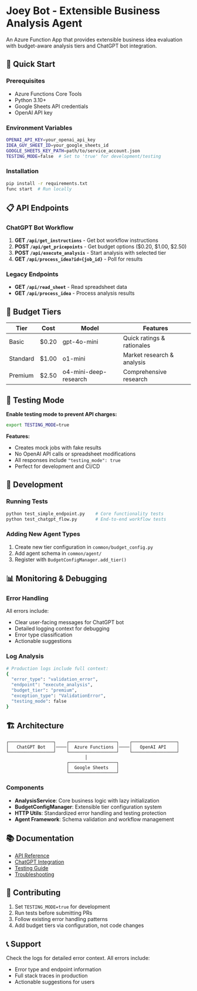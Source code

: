 # Joey Bot - Extensible Business Analysis Agent

An Azure Function App that provides extensible business idea evaluation with budget-aware analysis tiers and ChatGPT bot integration.

## 🚀 Quick Start

### Prerequisites
- Azure Functions Core Tools
- Python 3.10+
- Google Sheets API credentials
- OpenAI API key

### Environment Variables
```bash
OPENAI_API_KEY=your_openai_api_key
IDEA_GUY_SHEET_ID=your_google_sheets_id
GOOGLE_SHEETS_KEY_PATH=path/to/service_account.json
TESTING_MODE=false  # Set to 'true' for development/testing
```

### Installation
```bash
pip install -r requirements.txt
func start  # Run locally
```

## 📋 API Endpoints

### ChatGPT Bot Workflow
1. **GET `/api/get_instructions`** - Get bot workflow instructions
2. **POST `/api/get_pricepoints`** - Get budget options ($0.20, $1.00, $2.50)
3. **POST `/api/execute_analysis`** - Start analysis with selected tier
4. **GET `/api/process_idea?id={job_id}`** - Poll for results

### Legacy Endpoints
- **GET `/api/read_sheet`** - Read spreadsheet data
- **GET `/api/process_idea`** - Process analysis results

## 🎯 Budget Tiers

| Tier | Cost | Model | Features |
|------|------|-------|----------|
| Basic | $0.20 | gpt-4o-mini | Quick ratings & rationales |
| Standard | $1.00 | o1-mini | Market research & analysis |
| Premium | $2.50 | o4-mini-deep-research | Comprehensive research |

## 🧪 Testing Mode

**Enable testing mode to prevent API charges:**
```bash
export TESTING_MODE=true
```

**Features:**
- Creates mock jobs with fake results
- No OpenAI API calls or spreadsheet modifications
- All responses include `"testing_mode": true`
- Perfect for development and CI/CD

## 🔧 Development

### Running Tests
```bash
python test_simple_endpoint.py    # Core functionality tests
python test_chatgpt_flow.py       # End-to-end workflow tests
```

### Adding New Agent Types
1. Create new tier configuration in `common/budget_config.py`
2. Add agent schema in `common/agent/`
3. Register with `BudgetConfigManager.add_tier()`

## 📊 Monitoring & Debugging

### Error Handling
All errors include:
- Clear user-facing messages for ChatGPT bot
- Detailed logging context for debugging
- Error type classification
- Actionable suggestions

### Log Analysis
```bash
# Production logs include full context:
{
  "error_type": "validation_error",
  "endpoint": "execute_analysis", 
  "budget_tier": "premium",
  "exception_type": "ValidationError",
  "testing_mode": false
}
```

## 🏗️ Architecture

```
┌─────────────────┐    ┌──────────────────┐    ┌─────────────────┐
│   ChatGPT Bot   │────│  Azure Functions │────│   OpenAI API    │
└─────────────────┘    └──────────────────┘    └─────────────────┘
                              │
                       ┌──────────────────┐
                       │  Google Sheets   │
                       └──────────────────┘
```

### Components
- **AnalysisService**: Core business logic with lazy initialization
- **BudgetConfigManager**: Extensible tier configuration system
- **HTTP Utils**: Standardized error handling and testing protection
- **Agent Framework**: Schema validation and workflow management

## 📚 Documentation

- [API Reference](docs/API.md)
- [ChatGPT Integration](docs/CHATGPT_INTEGRATION.md)
- [Testing Guide](docs/TESTING.md)
- [Troubleshooting](docs/TROUBLESHOOTING.md)

## 🤝 Contributing

1. Set `TESTING_MODE=true` for development
2. Run tests before submitting PRs
3. Follow existing error handling patterns
4. Add budget tiers via configuration, not code changes

## 📞 Support

Check the logs for detailed error context. All errors include:
- Error type and endpoint information
- Full stack traces in production
- Actionable suggestions for users